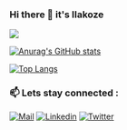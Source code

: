 ### Hi there 👋 it's Ilakoze

![](https://komarev.com/ghpvc/?username=cozej4&color=green)

[![Anurag's GitHub stats](https://github-readme-stats.vercel.app/api?username=cozej4&show_icons=true&theme=dark&count_private=true)](https://github.com/cozej4)

<!-- [![Top Langs](https://github-readme-stats.vercel.app/api/top-langs/?username=cozej4)](https://github.com/anuraghazra/github-readme-stats) -->

[![Top Langs](https://github-readme-streak-stats.herokuapp.com/?user=cozej4&stroke=ffffff&background=0f172a&ring=ef4444&fire=ef4444&currStreakNum=ffffff&currStreakLabel=ef4444&sideNums=ffffff&sideLabels=ffffff&dates=ffffff&hide_border=true)](https://github.com/cozej4)


### 📫 Lets stay connected :

[![Mail](https://img.shields.io/badge/-Say%20Hi!-green?style=for-the-badge&logo=gmail)](mailto:ilakozejumanne@gmail.com)
[![Linkedin](https://img.shields.io/badge/-LinkedIn-green?style=for-the-badge&logo=Linkedin)](https://www.linkedin.com/in/cozej4/)
[![Twitter](https://img.shields.io/badge/-Twitter-green?style=for-the-badge&logo=twitter)](https://twitter.com/cozej4)

<!--
**cozej4/cozej4** is a ✨ _special_ ✨ repository because its `README.md` (this file) appears on your GitHub profile.

Here are some ideas to get you started:

- 🔭 I’m currently working on ...
- 🌱 I’m currently learning ...
- 👯 I’m looking to collaborate on ...
- 🤔 I’m looking for help with ...
- 💬 Ask me about ...
- 📫 How to reach me: ...
- 😄 Pronouns: ...
- ⚡ Fun fact: ...
-->
